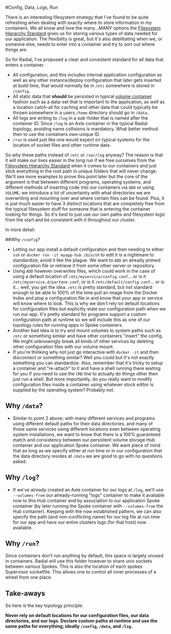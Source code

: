 #Config, Data, Logs, Run

There is an interesting filesystem strategy that I've found to be quite
refreshing when dealing with exactly where to store information in my
containers. We all know and love the many...MANY options the [Filesystem
Hierarchy Standard][fhs] gives us for storing various types of data needed for
our application. The flexibility is great, but it's also debilitating when we,
or someone else, needs to enter into a container and try to sort out where
things are. 

So for Radial, I've proposed a clear and consistent standard for all data that
enters a container.
* All configuration, and this includes internal application configuration as
  well as any other instance/deploy configuration that later gets inserted at
  build time, that would normally be in `/etc` somewhere is stored in `/config`.
* All static data that **should** be persisted in typical 
  [volume container](http://crosbymichael.com/advanced-docker-volumes.html)
  fashion such as a data-set that is important to the application, as well as a
  location catch-all for caching and other data that could typically be thrown
  somewhere in a users `/home` directory should go in `/data`.
* All logs are writing to `/log` in a sub-folder that is named after the
  container ID. Since `/log` is an Axle container in the typical Radial
  topology, avoiding name collisions is mandatory. What better method then to
  use the containers own unique ID.
* `/run` is used just like one would expect on typical systems for the location
  of socket files and other runtime data.

So why these paths instead of `/etc` or `/var/log` anyway? The reason is that it
will make our lives easier in the long run if we free ourselves from the
[Filesystem Hierarchy Standard][fhs] when it comes to our containers and just
stick everything in the root path in unique folders that will never change.
We'll see more examples to prove this point later but the core of the argument
is that between different programs, operating systems, and different methods of
inserting code into our containers via `ADD` or using `VOLUME`, we introduce a
lot of uncertainty with what directories we are overwriting and mounting over
and where certain files can be found. Plus, it is just much easier to have 3
distinct locations that are completely free from the typical filesystem stuff
for someone that is entering the container looking for things. So it's best to
just use our own paths and filesystem logic from the start and be consistent
with it throughout our cluster.

In more detail:

##Why `/config`?
* Letting our app install a default configuration and then needing to either
  `ssh` or `docker run -it myapp-hub /bin/sh` to edit it is a nightmare to
  standardize; avoid it like the plague. We want to `ADD` an already primed
  configuration file or retrieve it from some other server or repository.
* Using `ADD` however overwrites files, which could work in the case of using a
  default location of `/etc/myservice/config.conf`... or is it
  `/etc/myservice.d/partone.conf`, or is it `/etc/default/config.conf`... or is
  it... well, you get the idea.  `/etc` is pretty standard, but not standard
  enough to be able to 100% of the time pull an image from the Docker Index and
  plop a configuration file in and know that your app or service will know where
  to look. This is why we don't rely on default locations for configuration
  files but explicitly state our configuration path when we run our app. It's
  pretty standard for programs support a custom configuration path at runtime so
  we will include this as one of our topology rules for running apps in Spoke
  containers.
* Another bad idea is to try and mount volumes to system paths such as `/etc` or
  something similar and have other containers "insert" the config.  We might
  unknowingly break all kinds of other services by deleting other configuration
  files with our volume mount.
* If you're thinking why not just go interactive with `docker -it` and then
  disconnect or something similar? Well you could but it's not exactly something
  you can standardize. Also, remember that it's tricky to setup a container and
  "re-attach" to it and have a shell running there waiting for you if you need
  to use the `CMD` line to actually do things other then just run a shell. But
  more importantly, do you really want to modify configuration files inside a
  container using whatever stock editor is supplied by the operating system?
  Probably not.

## Why `/data`?
* Similar to point 2 above; with many different services and programs using
  different default paths for their data directories, and many of those same
  services using different locations even between operating system
  installations, we want to know that there is a 100% guaranteed match and
  consistency between our persistent volume storage Hub container and our
  application Spoke container. We want piece of mind that as long as we specify
  either at run time or in our configuration that the data directory resides at
  `/data` we are good to go with no questions asked.

## Why `/log`?
* If we've already created an Axle container for our logs at `/log`, we'll use
  `--volumes-from` our already-running "logs" container to make it available now
  to this Hub container and by association to our application Spoke container
  (by later running the Spoke container with `--volumes-from` the Hub
  container). Keeping with the now established pattern, we can also specify the
  path (and non-conflicting name) for our log file at run time for our app and
  have our entire clusters logs (for that host) now available.

## Why `/run`?
Since containers don't run anything by default, this space is largely unused in
containers. Radial will use this folder however to share unix sockets between
various Spokes. This is also the location of each spokes Supervisor socketfile.
This allows one to control all inner processes of a wheel from one place.

## Take-aways
So here is the key topology principle:

**Never rely on default locations for our configuration files, our data
directories, and our logs. Declare custom paths at runtime and use the same
paths for everything; ideally `/config`, `/data`, and `/log`.**

[fhs]: http://www.pathname.com/fhs/
